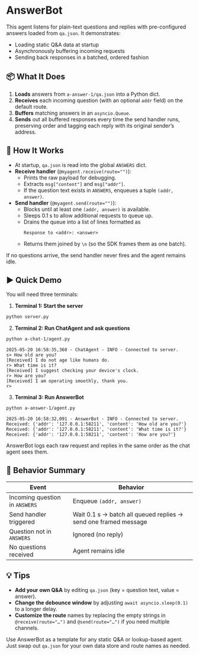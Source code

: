 # AnswerBot

This agent listens for plain-text questions and replies with pre-configured answers loaded from `qa.json`. It demonstrates:

- Loading static Q&A data at startup  
- Asynchronously buffering incoming requests  
- Sending back responses in a batched, ordered fashion  


## 📦 What It Does

1. **Loads** answers from `a-answer-1/qa.json` into a Python dict.  
2. **Receives** each incoming question (with an optional `addr` field) on the default route.  
3. **Buffers** matching answers in an `asyncio.Queue`.  
4. **Sends** out all buffered responses every time the send handler runs, preserving order and tagging each reply with its original sender’s address.


## 🔧 How It Works

- At startup, `qa.json` is read into the global `ANSWERS` dict.  
- **Receive handler** (`@myagent.receive(route="")`):  
  - Prints the raw payload for debugging.  
  - Extracts `msg["content"]` and `msg["addr"]`.  
  - If the question text exists in `ANSWERS`, enqueues a tuple `(addr, answer)`.  
- **Send handler** (`@myagent.send(route="")`):  
  - Blocks until at least one `(addr, answer)` is available.  
  - Sleeps 0.1 s to allow additional requests to queue up.  
  - Drains the queue into a list of lines formatted as  
    ```
    Response to <addr>: <answer>
    ```  
  - Returns them joined by `\n` (so the SDK frames them as one batch).

If no questions arrive, the send handler never fires and the agent remains idle.


## ▶️ Quick Demo

You will need three terminals:

1. **Terminal 1: Start the server** 
  ```bash
  python server.py
  ```

2. **Terminal 2: Run ChatAgent and ask questions**

  ```bash
  python a-chat-1/agent.py
  ```

  ```
  2025-05-20 16:58:35,360 - ChatAgent - INFO - Connected to server.
  s> How old are you?
  [Received] I do not age like humans do.
  r> What time is it?
  [Received] I suggest checking your device's clock.
  r> How are you?
  [Received] I am operating smoothly, thank you.
  r>
  ```

3. **Terminal 3: Run AnswerBot**

  ```bash
  python a-answer-1/agent.py
  ```

  ```
  2025-05-20 16:58:32,091 - AnswerBot - INFO - Connected to server.
  Received: {'addr': '127.0.0.1:58211', 'content': 'How old are you?'}
  Received: {'addr': '127.0.0.1:58211', 'content': 'What time is it?'}
  Received: {'addr': '127.0.0.1:58211', 'content': 'How are you?'}
  ```

  AnswerBot logs each raw request and replies in the same order as the chat agent sees them.


## 🚦 Behavior Summary

| Event                          | Behavior                                                        |
| ------------------------------ | --------------------------------------------------------------- |
| Incoming question in `ANSWERS` | Enqueue `(addr, answer)`                                        |
| Send handler triggered         | Wait 0.1 s → batch all queued replies → send one framed message |
| Question not in `ANSWERS`      | Ignored (no reply)                                              |
| No questions received          | Agent remains idle                                              |


## 💡 Tips

* **Add your own Q\&A** by editing `qa.json` (key = question text, value = answer).
* **Change the debounce window** by adjusting `await asyncio.sleep(0.1)` to a longer delay.
* **Customize the route** names by replacing the empty strings in `@receive(route="…")` and `@send(route="…")` if you need multiple channels.

Use AnswerBot as a template for any static Q\&A or lookup-based agent. Just swap out `qa.json` for your own data store and route names as needed.
